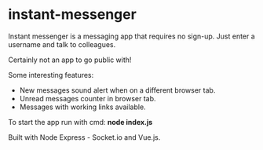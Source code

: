 # instant-messenger
Instant messenger is a messaging app that requires no sign-up. Just enter a username and talk to colleagues.

Certainly not an app to go public with!

Some interesting features:
- New messages sound alert when on a different browser tab. 
- Unread messages counter in browser tab.
- Messages with working links available.

To start the app run with cmd: **node index.js**

Built with Node Express - Socket.io and Vue.js.

